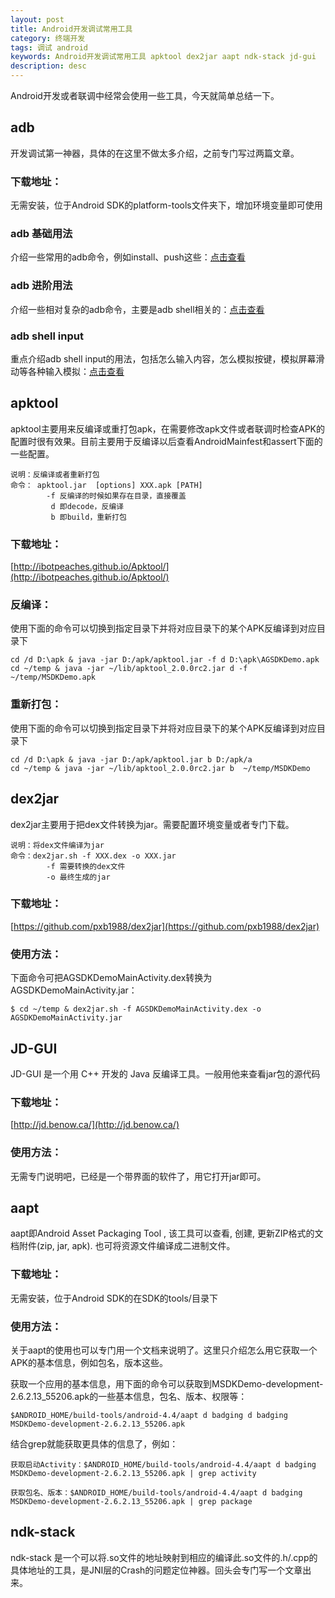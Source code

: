 ```yaml
---
layout: post
title: Android开发调试常用工具
category: 终端开发
tags: 调试 android
keywords: Android开发调试常用工具 apktool dex2jar aapt ndk-stack jd-gui
description: desc
---
```

Android开发或者联调中经常会使用一些工具，今天就简单总结一下。

## adb

开发调试第一神器，具体的在这里不做太多介绍，之前专门写过两篇文章。

### 下载地址：

无需安装，位于Android SDK的platform-tools文件夹下，增加环境变量即可使用

### adb 基础用法

介绍一些常用的adb命令，例如install、push这些：[点击查看](http://blog.bihe0832.com/adb-base.html)

### adb 进阶用法

介绍一些相对复杂的adb命令，主要是adb shell相关的：[点击查看](http://blog.bihe0832.com/adb-base.html)

### adb shell input

重点介绍adb shell input的用法，包括怎么输入内容，怎么模拟按键，模拟屏幕滑动等各种输入模拟：[点击查看](http://blog.bihe0832.com/adb-shell-input.html)

## apktool

apktool主要用来反编译或重打包apk，在需要修改apk文件或者联调时检查APK的配置时很有效果。目前主要用于反编译以后查看AndroidMainfest和assert下面的一些配置。

	说明：反编译或者重新打包
    命令： apktool.jar  [options] XXX.apk [PATH]
    		-f 反编译的时候如果存在目录，直接覆盖
    		 d 即decode，反编译
         	 b 即build，重新打包    

### 下载地址：

[http://ibotpeaches.github.io/Apktool/](http://ibotpeaches.github.io/Apktool/)

### 反编译：

使用下面的命令可以切换到指定目录下并将对应目录下的某个APK反编译到对应目录下

	cd /d D:\apk & java -jar D:/apk/apktool.jar -f d D:\apk\AGSDKDemo.apk
	cd ~/temp & java -jar ~/lib/apktool_2.0.0rc2.jar d -f  ~/temp/MSDKDemo.apk

### 重新打包：

使用下面的命令可以切换到指定目录下并将对应目录下的某个APK反编译到对应目录下

	cd /d D:\apk & java -jar D:/apk/apktool.jar b D:/apk/a
	cd ~/temp & java -jar ~/lib/apktool_2.0.0rc2.jar b  ~/temp/MSDKDemo

## dex2jar

dex2jar主要用于把dex文件转换为jar。需要配置环境变量或者专门下载。

	说明：将dex文件编译为jar
    命令：dex2jar.sh -f XXX.dex -o XXX.jar
    		-f 需要转换的dex文件
    		-o 最终生成的jar

### 下载地址：

[https://github.com/pxb1988/dex2jar](https://github.com/pxb1988/dex2jar)

### 使用方法：

下面命令可把AGSDKDemoMainActivity.dex转换为AGSDKDemoMainActivity.jar：

	$ cd ~/temp & dex2jar.sh -f AGSDKDemoMainActivity.dex -o AGSDKDemoMainActivity.jar
	
## JD-GUI

JD-GUI 是一个用 C++ 开发的 Java 反编译工具。一般用他来查看jar包的源代码

### 下载地址：

[http://jd.benow.ca/](http://jd.benow.ca/)

### 使用方法：

无需专门说明吧，已经是一个带界面的软件了，用它打开jar即可。

## aapt

aapt即Android Asset Packaging Tool , 该工具可以查看, 创建, 更新ZIP格式的文档附件(zip, jar, apk). 也可将资源文件编译成二进制文件。

### 下载地址：

无需安装，位于Android SDK的在SDK的tools/目录下

### 使用方法：

关于aapt的使用也可以专门用一个文档来说明了。这里只介绍怎么用它获取一个APK的基本信息，例如包名，版本这些。

获取一个应用的基本信息，用下面的命令可以获取到MSDKDemo-development-2.6.2.13_55206.apk的一些基本信息，包名、版本、权限等：

	$ANDROID_HOME/build-tools/android-4.4/aapt d badging d badging MSDKDemo-development-2.6.2.13_55206.apk

结合grep就能获取更具体的信息了，例如：

	获取启动Activity：$ANDROID_HOME/build-tools/android-4.4/aapt d badging MSDKDemo-development-2.6.2.13_55206.apk | grep activity
	
	获取包名、版本：$ANDROID_HOME/build-tools/android-4.4/aapt d badging MSDKDemo-development-2.6.2.13_55206.apk | grep package

## ndk-stack

ndk-stack 是一个可以将.so文件的地址映射到相应的编译此.so文件的.h/.cpp的具体地址的工具，是JNI层的Crash的问题定位神器。回头会专门写一个文章出来。
